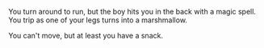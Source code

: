 You turn around to run, but the boy hits you in the back with a magic spell.
You trip as one of your legs turns into a marshmallow.

You can't move, but at least you have a snack.
